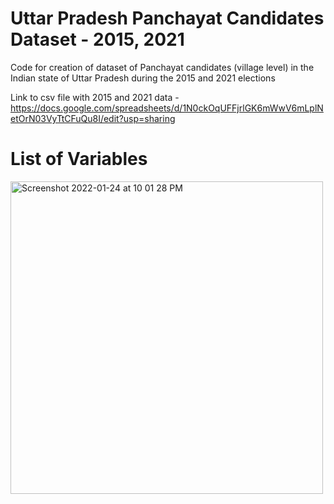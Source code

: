 # Uttar Pradesh Panchayat Candidates Dataset - 2015, 2021

Code for creation of dataset of Panchayat candidates (village level) in the Indian state of Uttar Pradesh during the 2015 and 2021 elections

Link to csv file with 2015 and 2021 data - https://docs.google.com/spreadsheets/d/1N0ckOqUFFjrlGK6mWwV6mLplNetOrN03VyTtCFuQu8I/edit?usp=sharing

# List of Variables

<img width="500" alt="Screenshot 2022-01-24 at 10 01 28 PM" src="https://user-images.githubusercontent.com/16442168/150903096-99dc3a29-28a7-4404-9ea8-ccf84801d08a.png">
